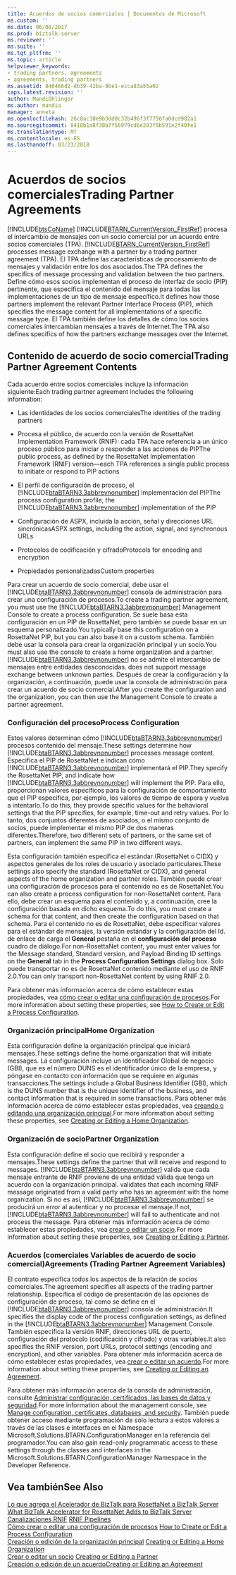 ```yaml
---
title: Acuerdos de socios comerciales | Documentos de Microsoft
ms.custom: ''
ms.date: 06/08/2017
ms.prod: biztalk-server
ms.reviewer: ''
ms.suite: ''
ms.tgt_pltfrm: ''
ms.topic: article
helpviewer_keywords:
- trading partners, agreements
- agreements, trading partners
ms.assetid: 846466d2-db39-42ba-8be1-ecca83a55a02
caps.latest.revision: ''
author: MandiOhlinger
ms.author: mandia
manager: anneta
ms.openlocfilehash: 26c8ac38e9b3dd0c32b496f3f7750fa0dcd982a1
ms.sourcegitcommit: 8418b1a8f38b7f56979cd6e203f0b591e2f40fe1
ms.translationtype: MT
ms.contentlocale: es-ES
ms.lasthandoff: 03/23/2018
---
```

# <a name="trading-partner-agreements"></a><span data-ttu-id="53b0e-102">Acuerdos de socios comerciales</span><span class="sxs-lookup"><span data-stu-id="53b0e-102">Trading Partner Agreements</span></span>
[!INCLUDE[btsCoName](../../includes/btsconame-md.md)]<span data-ttu-id="53b0e-103"> [!INCLUDE[BTARN_CurrentVersion_FirstRef](../../includes/btarn-currentversion-firstref-md.md)] procesa el intercambio de mensajes con un socio comercial por un acuerdo entre socios comerciales (TPA).</span><span class="sxs-lookup"><span data-stu-id="53b0e-103"> [!INCLUDE[BTARN_CurrentVersion_FirstRef](../../includes/btarn-currentversion-firstref-md.md)] processes message exchange with a partner by a trading partner agreement (TPA).</span></span> <span data-ttu-id="53b0e-104">El TPA define las características de procesamiento de mensajes y validación entre los dos asociados.</span><span class="sxs-lookup"><span data-stu-id="53b0e-104">The TPA defines the specifics of message processing and validation between the two partners.</span></span> <span data-ttu-id="53b0e-105">Define cómo esos socios implementan el proceso de interfaz de socio (PIP) pertinente, que especifica el contenido del mensaje para todas las implementaciones de un tipo de mensaje específico.</span><span class="sxs-lookup"><span data-stu-id="53b0e-105">It defines how those partners implement the relevant Partner Interface Process (PIP), which specifies the message content for all implementations of a specific message type.</span></span> <span data-ttu-id="53b0e-106">El TPA también define los detalles de cómo los socios comerciales intercambian mensajes a través de Internet.</span><span class="sxs-lookup"><span data-stu-id="53b0e-106">The TPA also defines specifics of how the partners exchange messages over the Internet.</span></span>  
  
## <a name="trading-partner-agreement-contents"></a><span data-ttu-id="53b0e-107">Contenido de acuerdo de socio comercial</span><span class="sxs-lookup"><span data-stu-id="53b0e-107">Trading Partner Agreement Contents</span></span>  
 <span data-ttu-id="53b0e-108">Cada acuerdo entre socios comerciales incluye la información siguiente:</span><span class="sxs-lookup"><span data-stu-id="53b0e-108">Each trading partner agreement includes the following information:</span></span>  
  
-   <span data-ttu-id="53b0e-109">Las identidades de los socios comerciales</span><span class="sxs-lookup"><span data-stu-id="53b0e-109">The identities of the trading partners</span></span>  
  
-   <span data-ttu-id="53b0e-110">Procesa el público, de acuerdo con la versión de RosettaNet Implementation Framework (RNIF): cada TPA hace referencia a un único proceso público para iniciar o responder a las acciones de PIP</span><span class="sxs-lookup"><span data-stu-id="53b0e-110">The public process, as defined by the RosettaNet Implementation Framework (RNIF) version—each TPA references a single public process to initiate or respond to PIP actions</span></span>  
  
-   <span data-ttu-id="53b0e-111">El perfil de configuración de proceso, el [!INCLUDE[btaBTARN3.3abbrevnonumber](../../includes/btabtarn3-3abbrevnonumber-md.md)] implementación del PIP</span><span class="sxs-lookup"><span data-stu-id="53b0e-111">The process configuration profile, the [!INCLUDE[btaBTARN3.3abbrevnonumber](../../includes/btabtarn3-3abbrevnonumber-md.md)] implementation of the PIP</span></span>  
  
-   <span data-ttu-id="53b0e-112">Configuración de ASPX, incluida la acción, señal y direcciones URL sincrónicas</span><span class="sxs-lookup"><span data-stu-id="53b0e-112">ASPX settings, including the action, signal, and synchronous URLs</span></span>  
  
-   <span data-ttu-id="53b0e-113">Protocolos de codificación y cifrado</span><span class="sxs-lookup"><span data-stu-id="53b0e-113">Protocols for encoding and encryption</span></span>  
  
-   <span data-ttu-id="53b0e-114">Propiedades personalizadas</span><span class="sxs-lookup"><span data-stu-id="53b0e-114">Custom properties</span></span>  
  
 <span data-ttu-id="53b0e-115">Para crear un acuerdo de socio comercial, debe usar el [!INCLUDE[btaBTARN3.3abbrevnonumber](../../includes/btabtarn3-3abbrevnonumber-md.md)] consola de administración para crear una configuración de procesos.</span><span class="sxs-lookup"><span data-stu-id="53b0e-115">To create a trading partner agreement, you must use the [!INCLUDE[btaBTARN3.3abbrevnonumber](../../includes/btabtarn3-3abbrevnonumber-md.md)] Management Console to create a process configuration.</span></span> <span data-ttu-id="53b0e-116">Se suele basa esta configuración en un PIP de RosettaNet, pero también se puede basar en un esquema personalizado.</span><span class="sxs-lookup"><span data-stu-id="53b0e-116">You typically base this configuration on a RosettaNet PIP, but you can also base it on a custom schema.</span></span> <span data-ttu-id="53b0e-117">También debe usar la consola para crear la organización principal y un socio.</span><span class="sxs-lookup"><span data-stu-id="53b0e-117">You must also use the console to create a home organization and a partner.</span></span> [!INCLUDE[btaBTARN3.3abbrevnonumber](../../includes/btabtarn3-3abbrevnonumber-md.md)]<span data-ttu-id="53b0e-118"> no se admite el intercambio de mensajes entre entidades desconocidas.</span><span class="sxs-lookup"><span data-stu-id="53b0e-118"> does not support message exchange between unknown parties.</span></span> <span data-ttu-id="53b0e-119">Después de crear la configuración y la organización, a continuación, puede usar la consola de administración para crear un acuerdo de socio comercial.</span><span class="sxs-lookup"><span data-stu-id="53b0e-119">After you create the configuration and the organization, you can then use the Management Console to create a partner agreement.</span></span>  
  
### <a name="process-configuration"></a><span data-ttu-id="53b0e-120">Configuración del proceso</span><span class="sxs-lookup"><span data-stu-id="53b0e-120">Process Configuration</span></span>  
 <span data-ttu-id="53b0e-121">Estos valores determinan cómo [!INCLUDE[btaBTARN3.3abbrevnonumber](../../includes/btabtarn3-3abbrevnonumber-md.md)] procesos contenido del mensaje.</span><span class="sxs-lookup"><span data-stu-id="53b0e-121">These settings determine how [!INCLUDE[btaBTARN3.3abbrevnonumber](../../includes/btabtarn3-3abbrevnonumber-md.md)] processes message content.</span></span> <span data-ttu-id="53b0e-122">Especifica el PIP de RosettaNet e indican cómo [!INCLUDE[btaBTARN3.3abbrevnonumber](../../includes/btabtarn3-3abbrevnonumber-md.md)] implementará el PIP.</span><span class="sxs-lookup"><span data-stu-id="53b0e-122">They specify the RosettaNet PIP, and indicate how [!INCLUDE[btaBTARN3.3abbrevnonumber](../../includes/btabtarn3-3abbrevnonumber-md.md)] will implement the PIP.</span></span> <span data-ttu-id="53b0e-123">Para ello, proporcionan valores específicos para la configuración de comportamiento que el PIP especifica, por ejemplo, los valores de tiempo de espera y vuelva a intentarlo.</span><span class="sxs-lookup"><span data-stu-id="53b0e-123">To do this, they provide specific values for the behavioral settings that the PIP specifies, for example, time-out and retry values.</span></span> <span data-ttu-id="53b0e-124">Por lo tanto, dos conjuntos diferentes de asociados, o el mismo conjunto de socios, puede implementar el mismo PIP de dos maneras diferentes.</span><span class="sxs-lookup"><span data-stu-id="53b0e-124">Therefore, two different sets of partners, or the same set of partners, can implement the same PIP in two different ways.</span></span>  
  
 <span data-ttu-id="53b0e-125">Esta configuración también especifica el estándar (RosettaNet o CIDX) y aspectos generales de los roles de usuario y asociado particulares.</span><span class="sxs-lookup"><span data-stu-id="53b0e-125">These settings also specify the standard (RosettaNet or CIDX), and general aspects of the home organization and partner roles.</span></span> <span data-ttu-id="53b0e-126">También puede crear una configuración de procesos para el contenido no es de RosettaNet.</span><span class="sxs-lookup"><span data-stu-id="53b0e-126">You can also create a process configuration for non-RosettaNet content.</span></span> <span data-ttu-id="53b0e-127">Para ello, debe crear un esquema para el contenido y, a continuación, cree la configuración basada en dicho esquema.</span><span class="sxs-lookup"><span data-stu-id="53b0e-127">To do this, you must create a schema for that content, and then create the configuration based on that schema.</span></span> <span data-ttu-id="53b0e-128">Para el contenido no es de RosettaNet, debe especificar valores para el estándar de mensajes, la versión estándar y la configuración del Id. de enlace de carga el **General** pestaña en el **configuración del proceso** cuadro de diálogo.</span><span class="sxs-lookup"><span data-stu-id="53b0e-128">For non-RosettaNet content, you must enter values for the Message standard, Standard version, and Payload Binding ID settings on the **General** tab in the **Process Configuration Settings** dialog box.</span></span> <span data-ttu-id="53b0e-129">Solo puede transportar no es de RosettaNet contenido mediante el uso de RNIF 2.0.</span><span class="sxs-lookup"><span data-stu-id="53b0e-129">You can only transport non-RosettaNet content by using RNIF 2.0.</span></span>  
  
 <span data-ttu-id="53b0e-130">Para obtener más información acerca de cómo establecer estas propiedades, vea [cómo crear o editar una configuración de procesos](../../adapters-and-accelerators/accelerator-rosettanet/how-to-create-or-edit-a-process-configuration.md).</span><span class="sxs-lookup"><span data-stu-id="53b0e-130">For more information about setting these properties, see [How to Create or Edit a Process Configuration](../../adapters-and-accelerators/accelerator-rosettanet/how-to-create-or-edit-a-process-configuration.md).</span></span>  
  
### <a name="home-organization"></a><span data-ttu-id="53b0e-131">Organización principal</span><span class="sxs-lookup"><span data-stu-id="53b0e-131">Home Organization</span></span>  
 <span data-ttu-id="53b0e-132">Esta configuración define la organización principal que iniciará mensajes.</span><span class="sxs-lookup"><span data-stu-id="53b0e-132">These settings define the home organization that will initiate messages.</span></span> <span data-ttu-id="53b0e-133">La configuración incluye un identificador Global de negocio (GBI), que es el número DUNS es el identificador único de la empresa, y póngase en contacto con información que se requiere en algunas transacciones.</span><span class="sxs-lookup"><span data-stu-id="53b0e-133">The settings include a Global Business Identifier (GBI), which is the DUNS number that is the unique identifier of the business, and contact information that is required in some transactions.</span></span> <span data-ttu-id="53b0e-134">Para obtener más información acerca de cómo establecer estas propiedades, vea [creando o editando una organización principal](../../adapters-and-accelerators/accelerator-rosettanet/creating-or-editing-a-home-organization.md).</span><span class="sxs-lookup"><span data-stu-id="53b0e-134">For more information about setting these properties, see [Creating or Editing a Home Organization](../../adapters-and-accelerators/accelerator-rosettanet/creating-or-editing-a-home-organization.md).</span></span>  
  
### <a name="partner-organization"></a><span data-ttu-id="53b0e-135">Organización de socio</span><span class="sxs-lookup"><span data-stu-id="53b0e-135">Partner Organization</span></span>  
 <span data-ttu-id="53b0e-136">Esta configuración define el socio que recibirá y responder a mensajes.</span><span class="sxs-lookup"><span data-stu-id="53b0e-136">These settings define the partner that will receive and respond to messages.</span></span> [!INCLUDE[btaBTARN3.3abbrevnonumber](../../includes/btabtarn3-3abbrevnonumber-md.md)]<span data-ttu-id="53b0e-137"> valida que cada mensaje entrante de RNIF proviene de una entidad válida que tenga un acuerdo con la organización principal.</span><span class="sxs-lookup"><span data-stu-id="53b0e-137"> validates that each incoming RNIF message originated from a valid party who has an agreement with the home organization.</span></span> <span data-ttu-id="53b0e-138">Si no es así, [!INCLUDE[btaBTARN3.3abbrevnonumber](../../includes/btabtarn3-3abbrevnonumber-md.md)] se producirá un error al autenticar y no procesar el mensaje.</span><span class="sxs-lookup"><span data-stu-id="53b0e-138">If not, [!INCLUDE[btaBTARN3.3abbrevnonumber](../../includes/btabtarn3-3abbrevnonumber-md.md)] will fail to authenticate and not process the message.</span></span> <span data-ttu-id="53b0e-139">Para obtener más información acerca de cómo establecer estas propiedades, vea [crear o editar un socio](../../adapters-and-accelerators/accelerator-rosettanet/creating-or-editing-a-partner.md).</span><span class="sxs-lookup"><span data-stu-id="53b0e-139">For more information about setting these properties, see [Creating or Editing a Partner](../../adapters-and-accelerators/accelerator-rosettanet/creating-or-editing-a-partner.md).</span></span>  
  
### <a name="agreements-trading-partner-agreement-variables"></a><span data-ttu-id="53b0e-140">Acuerdos (comerciales Variables de acuerdo de socio comercial)</span><span class="sxs-lookup"><span data-stu-id="53b0e-140">Agreements (Trading Partner Agreement Variables)</span></span>  
 <span data-ttu-id="53b0e-141">El contrato especifica todos los aspectos de la relación de socios comerciales.</span><span class="sxs-lookup"><span data-stu-id="53b0e-141">The agreement specifies all aspects of the trading partner relationship.</span></span> <span data-ttu-id="53b0e-142">Especifica el código de presentación de las opciones de configuración de proceso, tal como se define en el [!INCLUDE[btaBTARN3.3abbrevnonumber](../../includes/btabtarn3-3abbrevnonumber-md.md)] consola de administración.</span><span class="sxs-lookup"><span data-stu-id="53b0e-142">It specifies the display code of the process configuration settings, as defined in the [!INCLUDE[btaBTARN3.3abbrevnonumber](../../includes/btabtarn3-3abbrevnonumber-md.md)] Management Console.</span></span> <span data-ttu-id="53b0e-143">También especifica la versión RNIF, direcciones URL de puerto, configuración del protocolo (codificación y cifrado) y otras variables.</span><span class="sxs-lookup"><span data-stu-id="53b0e-143">It also specifies the RNIF version, port URLs, protocol settings (encoding and encryption), and other variables.</span></span> <span data-ttu-id="53b0e-144">Para obtener más información acerca de cómo establecer estas propiedades, vea [crear o editar un acuerdo](../../adapters-and-accelerators/accelerator-rosettanet/creating-or-editing-an-agreement.md).</span><span class="sxs-lookup"><span data-stu-id="53b0e-144">For more information about setting these properties, see [Creating or Editing an Agreement](../../adapters-and-accelerators/accelerator-rosettanet/creating-or-editing-an-agreement.md).</span></span>  
  
 <span data-ttu-id="53b0e-145">Para obtener más información acerca de la consola de administración, consulte [Administrar configuración, certificados, las bases de datos y seguridad](manage-configuration-certificates-databases-security.md).</span><span class="sxs-lookup"><span data-stu-id="53b0e-145">For more information about the management console, see [Manage configuration, certificates, databases, and security](manage-configuration-certificates-databases-security.md).</span></span> <span data-ttu-id="53b0e-146">También puede obtener acceso mediante programación de solo lectura a estos valores a través de las clases e interfaces en el Namespace Microsoft.Solutions.BTARN.ConfigurationManager en la referencia del programador.</span><span class="sxs-lookup"><span data-stu-id="53b0e-146">You can also gain read-only programmatic access to these settings through the classes and interfaces in the Microsoft.Solutions.BTARN.ConfigurationManager Namespace in the Developer Reference.</span></span>  
  
## <a name="see-also"></a><span data-ttu-id="53b0e-147">Vea también</span><span class="sxs-lookup"><span data-stu-id="53b0e-147">See Also</span></span>  
 <span data-ttu-id="53b0e-148">[Lo que agrega el Acelerador de BizTalk para RosettaNet a BizTalk Server](../../adapters-and-accelerators/accelerator-rosettanet/what-biztalk-accelerator-for-rosettanet-adds-to-biztalk-server.md) </span><span class="sxs-lookup"><span data-stu-id="53b0e-148">[What BizTalk Accelerator for RosettaNet Adds to BizTalk Server](../../adapters-and-accelerators/accelerator-rosettanet/what-biztalk-accelerator-for-rosettanet-adds-to-biztalk-server.md) </span></span>  
 <span data-ttu-id="53b0e-149">[Canalizaciones RNIF](../../adapters-and-accelerators/accelerator-rosettanet/rnif-pipelines.md) </span><span class="sxs-lookup"><span data-stu-id="53b0e-149">[RNIF Pipelines](../../adapters-and-accelerators/accelerator-rosettanet/rnif-pipelines.md) </span></span>  
 <span data-ttu-id="53b0e-150">[Cómo crear o editar una configuración de procesos](../../adapters-and-accelerators/accelerator-rosettanet/how-to-create-or-edit-a-process-configuration.md) </span><span class="sxs-lookup"><span data-stu-id="53b0e-150">[How to Create or Edit a Process Configuration](../../adapters-and-accelerators/accelerator-rosettanet/how-to-create-or-edit-a-process-configuration.md) </span></span>  
 <span data-ttu-id="53b0e-151">[Creación o edición de la organización principal](../../adapters-and-accelerators/accelerator-rosettanet/creating-or-editing-a-home-organization.md) </span><span class="sxs-lookup"><span data-stu-id="53b0e-151">[Creating or Editing a Home Organization](../../adapters-and-accelerators/accelerator-rosettanet/creating-or-editing-a-home-organization.md) </span></span>  
 <span data-ttu-id="53b0e-152">[Crear o editar un socio](../../adapters-and-accelerators/accelerator-rosettanet/creating-or-editing-a-partner.md) </span><span class="sxs-lookup"><span data-stu-id="53b0e-152">[Creating or Editing a Partner](../../adapters-and-accelerators/accelerator-rosettanet/creating-or-editing-a-partner.md) </span></span>  
 [<span data-ttu-id="53b0e-153">Creación o edición de un acuerdo</span><span class="sxs-lookup"><span data-stu-id="53b0e-153">Creating or Editing an Agreement</span></span>](../../adapters-and-accelerators/accelerator-rosettanet/creating-or-editing-an-agreement.md)